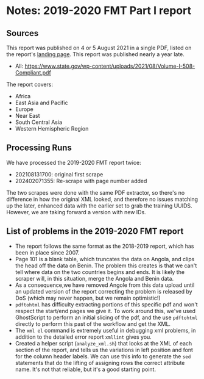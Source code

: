 # Notes: 2019-2020 FMT Part I report

## Sources

This report was published on 4 or 5 August 2021 in a single PDF, listed on the report's [landing page](https://www.state.gov/reports/foreign-military-training-and-dod-engagement-activities-of-interest-2019-2020/). This report was published nearly a year late.

* All: https://www.state.gov/wp-content/uploads/2021/08/Volume-I-508-Compliant.pdf

The report covers:

 * Africa
 * East Asia and Pacific
 * Europe
 * Near East
 * South Central Asia
 * Western Hemispheric Region

## Processing Runs

We have processed the 2019-2020 FMT report twice:

 * 202108131700: original first scrape
 * 202402071355: Re-scrape with page number added

The two scrapes were done with the same PDF extractor, so there's no difference in how the original XML looked, and therefore no issues matching up the later, enhanced data with the earlier set to grab the training UUIDS. However, we are taking forward a version with new IDs.



## List of problems in the 2019-2020 FMT report

 * The report follows the same format as the 2018-2019 report, which has been in place since 2007.
 * Page 101 is a blank table, which truncates the data on Angola, and clips the head off the data on Benin. The problem this creates is that we can't tell where data on the two countries begins and ends. It is likely the scraper will, in this situation, merge the Angola and Benin data. 
 * As a consequence,we have removed Angole from this data upload until an updated version of the report correcting the problem is released by DoS (which may never happen, but we remain optimistic!)
 * `pdftohtml` has difficulty extracting portions of this specific pdf and won't respect the start/end pages we give it. To work around this, we've used GhostScript to perform an initial slicing of the pdf, and the use `pdftohtml` directly to perform this past of the workflow and get the XML.
 * The `xml el` command is extremely useful in debugging xml problems, in addition to the detailed error report `xmllint` gives you.
 * Created a helper script (`analyze_xml.sh`) that looks at the XML of each section of the report, and tells us the variations in left position and font for the column header labels. We can use this info to generate the `sed` statements that do the lifting of assigning rows the correct attribute name. It's not that reliable, but it's a good starting point.
